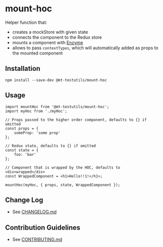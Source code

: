 # mount-hoc

Helper function that:

* creates a mockStore with given state
* connects the component to the Redux store
* mounts a component with [Enzyme](http://airbnb.io/enzyme/)
* allows to pass `contextTypes`, which will automatically added as props to the mounted component

## Installation

    npm install --save-dev @mt-testutils/mount-hoc
    
## Usage

    import mountHoc from '@mt-testutils/mount-hoc';
    import myHoc from './myHoc';
    
    // Props passed to the higher order component, defaults to {} if omitted
    const props = {
        someProp: 'some prop'
    };
    
    // Redux state, defaults to {} if omitted
    const state = {
        foo: 'bar'
    };
    
    // Component that is wrapped by the HOC, defaults to <div>wrapped</div>
    const WrappedComponent = <h1>Hello!!1!</h1>;
    
    mountHoc(myHoc, { props, state, WrappedComponent });
    
## Change Log

* See [CHANGELOG.md](CHANGELOG.md)

## Contribution Guidelines

* See [CONTRIBUTING.md](../../CONTRIBUTING.md)
